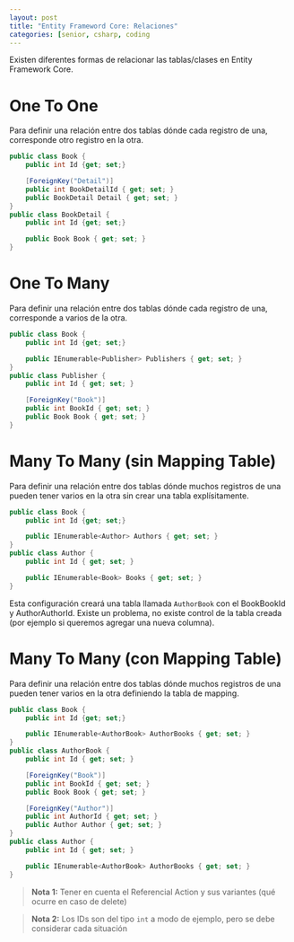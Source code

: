 ```yaml
---
layout: post
title: "Entity Frameword Core: Relaciones"
categories: [senior, csharp, coding
---
```


Existen diferentes formas de relacionar las tablas/clases<!--more--> en Entity Framework Core.

# One To One

Para definir una relación entre dos tablas dónde cada registro de una, corresponde otro registro en la otra.

```csharp
public class Book {
    public int Id {get; set;}

    [ForeignKey("Detail")]
    public int BookDetailId { get; set; }
    public BookDetail Detail { get; set; }
}
public class BookDetail {
    public int Id {get; set;}

    public Book Book { get; set; }
}
```

# One To Many

Para definir una relación entre dos tablas dónde cada registro de una, corresponde a varios de la otra.

```csharp
public class Book {
    public int Id {get; set;}

    public IEnumerable<Publisher> Publishers { get; set; }
}
public class Publisher {
    public int Id { get; set; }

    [ForeignKey("Book")]
    public int BookId { get; set; }
    public Book Book { get; set; }
}
```

# Many To Many (sin Mapping Table)

Para definir una relación entre dos tablas dónde muchos registros de una pueden tener varios en la otra sin crear una tabla explísitamente.

```csharp
public class Book {
    public int Id {get; set;}

    public IEnumerable<Author> Authors { get; set; }
}
public class Author {
    public int Id { get; set; }

    public IEnumerable<Book> Books { get; set; }
}
```

Esta configuración creará una tabla llamada `AuthorBook` con el BookBookId y AuthorAuthorId. Existe un problema, no existe control de la tabla creada (por ejemplo si queremos agregar una nueva columna).

# Many To Many (con Mapping Table)

Para definir una relación entre dos tablas dónde muchos registros de una pueden tener varios en la otra definiendo la tabla de mapping.

```csharp
public class Book {
    public int Id {get; set;}

    public IEnumerable<AuthorBook> AuthorBooks { get; set; }
}
public class AuthorBook {
    public int Id { get; set; }

    [ForeignKey("Book")]
    public int BookId { get; set; }
    public Book Book { get; set; }

    [ForeignKey("Author")]
    public int AuthorId { get; set; }
    public Author Author { get; set; }
}
public class Author {
    public int Id { get; set; }

    public IEnumerable<AuthorBook> AuthorBooks { get; set; }
}
```

> **Nota 1:** Tener en cuenta el Referencial Action y sus variantes (qué ocurre en caso de delete)

> **Nota 2:** Los IDs son del tipo `int` a modo de ejemplo, pero se debe considerar cada situación
